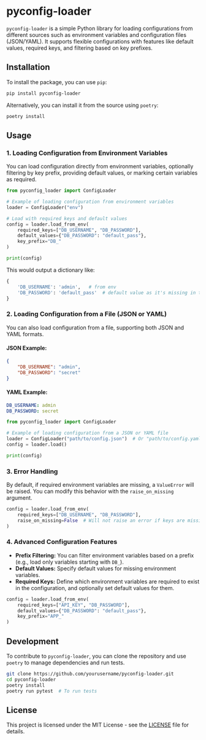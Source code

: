 
# pyconfig-loader

`pyconfig-loader` is a simple Python library for loading configurations from different sources such as environment variables and configuration files (JSON/YAML). It supports flexible configurations with features like default values, required keys, and filtering based on key prefixes.

## Installation

To install the package, you can use `pip`:

```bash
pip install pyconfig-loader
```

Alternatively, you can install it from the source using `poetry`:

```bash
poetry install
```

## Usage

### 1. Loading Configuration from Environment Variables

You can load configuration directly from environment variables, optionally filtering by key prefix, providing default values, or marking certain variables as required.

```python
from pyconfig_loader import ConfigLoader

# Example of loading configuration from environment variables
loader = ConfigLoader("env")

# Load with required keys and default values
config = loader.load_from_env(
    required_keys=["DB_USERNAME", "DB_PASSWORD"],
    default_values={"DB_PASSWORD": "default_pass"},
    key_prefix="DB_"
)

print(config)
```

This would output a dictionary like:

```python
{
    'DB_USERNAME': 'admin',   # from env
    'DB_PASSWORD': 'default_pass'  # default value as it's missing in the environment
}
```

### 2. Loading Configuration from a File (JSON or YAML)

You can also load configuration from a file, supporting both JSON and YAML formats.

#### JSON Example:

```json
{
    "DB_USERNAME": "admin",
    "DB_PASSWORD": "secret"
}
```

#### YAML Example:

```yaml
DB_USERNAME: admin
DB_PASSWORD: secret
```

```python
from pyconfig_loader import ConfigLoader

# Example of loading configuration from a JSON or YAML file
loader = ConfigLoader("path/to/config.json")  # Or "path/to/config.yaml"
config = loader.load()

print(config)
```

### 3. Error Handling

By default, if required environment variables are missing, a `ValueError` will be raised. You can modify this behavior with the `raise_on_missing` argument.

```python
config = loader.load_from_env(
    required_keys=["DB_USERNAME", "DB_PASSWORD"],
    raise_on_missing=False  # Will not raise an error if keys are missing
)
```

### 4. Advanced Configuration Features

- **Prefix Filtering:** You can filter environment variables based on a prefix (e.g., load only variables starting with `DB_`).
- **Default Values:** Specify default values for missing environment variables.
- **Required Keys:** Define which environment variables are required to exist in the configuration, and optionally set default values for them.

```python
config = loader.load_from_env(
    required_keys=["API_KEY", "DB_PASSWORD"],
    default_values={"DB_PASSWORD": "default_pass"},
    key_prefix="APP_"
)
```

## Development

To contribute to `pyconfig-loader`, you can clone the repository and use `poetry` to manage dependencies and run tests.

```bash
git clone https://github.com/yourusername/pyconfig-loader.git
cd pyconfig-loader
poetry install
poetry run pytest  # To run tests
```

## License

This project is licensed under the MIT License - see the [LICENSE](LICENSE) file for details.
